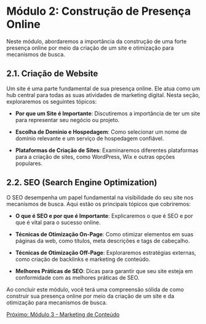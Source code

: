 # Módulo 2: Construção de Presença Online

Neste módulo, abordaremos a importância da construção de uma forte presença online por meio da criação de um site e otimização para mecanismos de busca.

## 2.1. Criação de Website

Um site é uma parte fundamental de sua presença online. Ele atua como um hub central para todas as suas atividades de marketing digital. Nesta seção, exploraremos os seguintes tópicos:

- **Por que um Site é Importante**: Discutiremos a importância de ter um site para representar seu negócio ou projeto.

- **Escolha de Domínio e Hospedagem**: Como selecionar um nome de domínio relevante e um serviço de hospedagem confiável.

- **Plataformas de Criação de Sites**: Examinaremos diferentes plataformas para a criação de sites, como WordPress, Wix e outras opções populares.

## 2.2. SEO (Search Engine Optimization)

O SEO desempenha um papel fundamental na visibilidade do seu site nos mecanismos de busca. Aqui estão os principais tópicos que cobriremos:

- **O que é SEO e por que é Importante**: Explicaremos o que é SEO e por que é vital para o sucesso online.

- **Técnicas de Otimização On-Page**: Como otimizar elementos em suas páginas da web, como títulos, meta descrições e tags de cabeçalho.

- **Técnicas de Otimização Off-Page**: Exploraremos estratégias externas, como criação de backlinks e marketing de conteúdo.

- **Melhores Práticas de SEO**: Dicas para garantir que seu site esteja em conformidade com as melhores práticas de SEO.

Ao concluir este módulo, você terá uma compreensão sólida de como construir sua presença online por meio da criação de um site e da otimização para mecanismos de busca.

[Próximo: Módulo 3 - Marketing de Conteúdo](modulo-3-marketing-de-conteudo.md)
